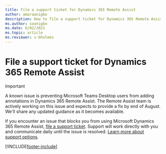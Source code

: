 ```yaml
---
title: File a support ticket for Dynamics 365 Remote Assist 
author: amaraanigbo
description: How to file a support ticket for Dynamics 365 Remote Assist
ms.author: soanigbo
ms.date: 6/02/2021
ms.topic: article
ms.reviewer: v-bholmes
---
```


# File a support ticket for Dynamics 365 Remote Assist 

> [!IMPORTANT]
> A known issue is preventing Microsoft Teams Desktop users from adding annotations in Dynamics 365 Remote Assist. The Remote Assist team is actively working on this issue and expects to provide a fix by end of August. We'll share any updated guidance as it becomes available.

If you encounter an issue that blocks you from using Microsoft Dynamics 365 Remote Assist, [file a support ticket](https://support.microsoft.com/hololens). Support will work directly with you and communicate daily until the issue is resolved. [Learn more about support options](/dynamics365/get-started/support/).


[!INCLUDE[footer-include](../includes/footer-banner.md)]
